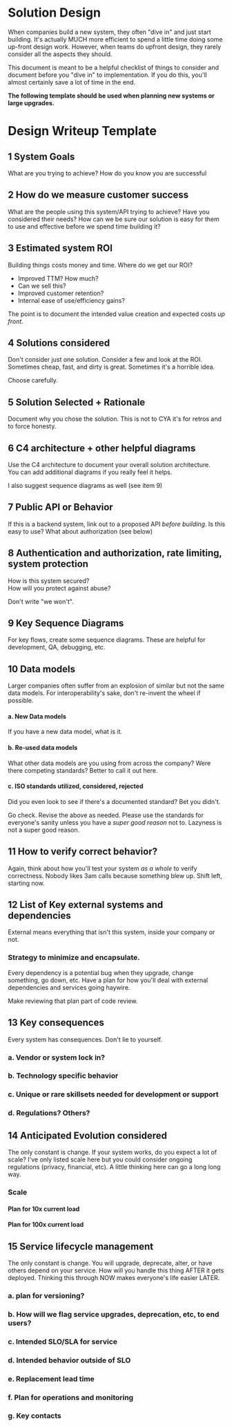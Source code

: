 # Solution Design
When companies build a new system, they often "dive in" and just start building.
It's actually MUCH more efficient to spend a little time doing some up-front design work.
However, when teams do upfront design, they rarely consider all the aspects they should.

This document is meant to be a helpful checklist of things to consider and document before you "dive in" to implementation.
If you do this, you'll almost certainly save a lot of time in the end.

**The following template should be used when planning new systems or large upgrades.**

# Design Writeup Template
## 1 System Goals
What are you trying to achieve? How do you know you are successful
## 2 How do we measure customer success
What are the people using this system/API trying to achieve?  Have you considered their needs?  How can we be sure our solution is easy for them to use and effective before we spend time building it?
## 3 Estimated system ROI
Building things costs money and time. Where do we get our ROI?
- Improved TTM? How much?
- Can we sell this?
- Improved customer retention?
- Internal ease of use/efficiency gains?

The point is to document the intended value creation and expected costs *up front*.
## 4 Solutions considered
Don't consider just one solution. Consider a few and look at the ROI.  Sometimes cheap, fast, and dirty is great.  Sometimes it's a horrible idea.

Choose carefully.
## 5 Solution Selected + Rationale
Document why you chose the solution. This is not to CYA it's for retros and to force honesty.

## 6 C4 architecture + other helpful diagrams
Use the C4 architecture to document your overall solution architecture.  
You can add additional diagrams if you really feel it helps.

I also suggest sequence diagrams as well (see item 9)

## 7 Public API or Behavior
If this is a backend system, link out to a proposed API *before building*.
Is this easy to use? What about authorization (see below)

## 8 Authentication and authorization, rate limiting, system protection
How is this system secured?  
How will you protect against abuse?

Don't write "we won't".

## 9 Key Sequence Diagrams
For key flows, create some sequence diagrams. These are helpful for development, QA, debugging, etc.

## 10 Data models
Larger companies often suffer from an explosion of similar but not the same data models.
For interoperability's sake, don't re-invent the wheel if possible.

#### a. New Data models
If you have a new data model, what is it.

#### b. Re-used data models
What other data models are you using from across the company?
Were there competing standards? Better to call it out here.

#### c. ISO standards utilized, considered, rejected
Did you even look to see if there's a documented standard? Bet you didn't.

Go check. Revise the above as needed.  Please use the standards for everyone's sanity unless you have a *super good reason* not to.
Lazyness is not a super good reason.

## 11 How to verify correct behavior?
Again, think about how you'll test your system *as a whole* to verify correctness.
Nobody likes 3am calls because something blew up.  Shift left, starting now.

## 12 List of Key external systems and dependencies
External means everything that isn't this system, inside your company or not.
### Strategy to minimize and encapsulate.
Every dependency is a potential bug when they upgrade, change something, go down, etc.
Have a plan for how you'll deal with external dependencies and services going haywire.

Make reviewing that plan part of code review.

## 13 Key consequences
Every system has consequences. Don't lie to yourself.
### a. Vendor or system lock in?
### b. Technology specific behavior
### c. Unique or rare skillsets needed for development or support
### d. Regulations? Others?
## 14 Anticipated Evolution considered
The only constant is change.  If your system works, do you expect a lot of scale?
I've only listed scale here but you could consider ongoing regulations (privacy, financial, etc).
A little thinking here can go a long long way.
### Scale
#### Plan for 10x current load
#### Plan for 100x current load

## 15 Service lifecycle management
The only constant is change. You will upgrade, deprecate, alter, or have others depend on your service.
How will you handle this thing AFTER it gets deployed.  Thinking this through NOW makes everyone's life easier LATER.
### a. plan for versioning?
### b. How will we flag service upgrades, deprecation, etc, to end users?
### c. Intended SLO/SLA for service
### d. Intended behavior outside of SLO
### e. Replacement lead time
### f. Plan for operations and monitoring
### g. Key contacts
